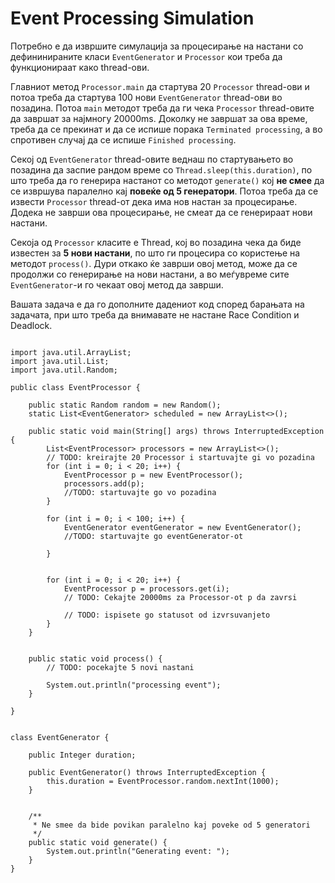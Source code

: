 Event Processing Simulation
============================

Потребно е да извршите симулација за процесирање на настани со дефининираните 
класи `EventGenerator` и `Processor` кои треба да функционираат како thread-ови.  

Главниот метод `Processor.main` да стартува 20 `Processor` thread-ови и потоа треба да стартува 100 нови `EventGenerator` 
thread-ови во позадина. Потоа `main` методот треба да ги чека `Processor` thread-овите да завршат за најмногу 20000ms. 
Доколку не завршат за ова време, треба да се прекинат и да се испише порака `Terminated processing`, а во спротивен 
случај да се испише `Finished processing`. 


Секој од `EventGenerator` thread-овите веднаш по стартувањето во позадина да заспие рандом време со
`Thread.sleep(this.duration)`, по што треба да го генерира настанот со методот `generate()` кој **не смее** да се извршува
паралелно кај **повеќе од 5 генератори**. Потоа треба да се извести `Processor` thread-от дека има нов настан за процесирање. 
Додека не заврши ова процесирање, не смеат да се генерираат нови настани. 

Секоја од `Processor` класите е Thread, кој во позадина чека да биде известен за **5 нови настани**,
по што ги процесира со користење на методот `process()`. Дури откако ќе заврши овој метод, може да се продолжи со 
генерирање на нови настани, а во меѓувреме сите `EventGenerator`-и го чекаат овој метод да заврши.

Вашата задача е да го дополните дадениот код според барањата на задачата, при што треба да внимавате 
не настане Race Condition и Deadlock. 

```

import java.util.ArrayList;
import java.util.List;
import java.util.Random;

public class EventProcessor {

    public static Random random = new Random();
    static List<EventGenerator> scheduled = new ArrayList<>();

    public static void main(String[] args) throws InterruptedException {
        List<EventProcessor> processors = new ArrayList<>();
        // TODO: kreirajte 20 Processor i startuvajte gi vo pozadina
        for (int i = 0; i < 20; i++) {
            EventProcessor p = new EventProcessor();
            processors.add(p);
            //TODO: startuvajte go vo pozadina
        }

        for (int i = 0; i < 100; i++) {
            EventGenerator eventGenerator = new EventGenerator();
            //TODO: startuvajte go eventGenerator-ot

        }


        for (int i = 0; i < 20; i++) {
            EventProcessor p = processors.get(i);
            // TODO: Cekajte 20000ms za Processor-ot p da zavrsi

            // TODO: ispisete go statusot od izvrsuvanjeto
        }
    }


    public static void process() {
        // TODO: pocekajte 5 novi nastani

        System.out.println("processing event");
    }

}


class EventGenerator {

    public Integer duration;

    public EventGenerator() throws InterruptedException {
        this.duration = EventProcessor.random.nextInt(1000);
    }


    /**
     * Ne smee da bide povikan paralelno kaj poveke od 5 generatori
     */
    public static void generate() {
        System.out.println("Generating event: ");
    }
}
```

